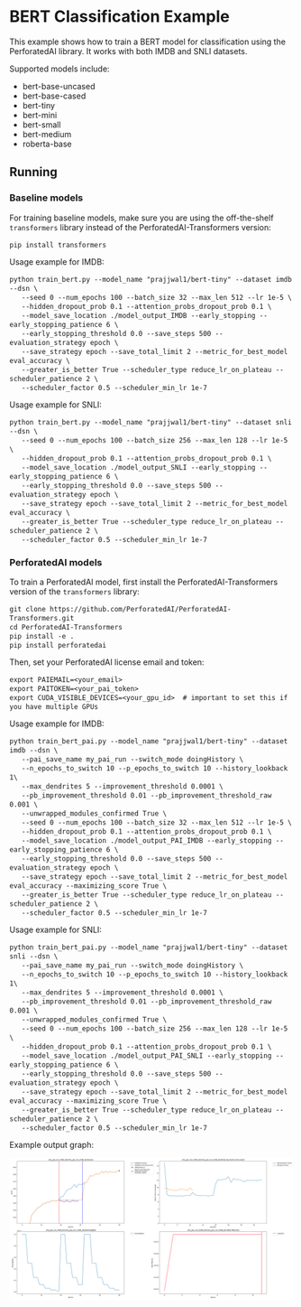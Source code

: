 # BERT Classification Example

This example shows how to train a BERT model for classification using the PerforatedAI library. It works with both IMDB and SNLI datasets. 

Supported models include: 
* bert-base-uncased
* bert-base-cased
* bert-tiny
* bert-mini
* bert-small
* bert-medium
* roberta-base


## Running

### Baseline models

For training baseline models, make sure you are using the off-the-shelf `transformers` library instead of the PerforatedAI-Transformers version:

    pip install transformers

Usage example for IMDB:

    python train_bert.py --model_name "prajjwal1/bert-tiny" --dataset imdb --dsn \
       --seed 0 --num_epochs 100 --batch_size 32 --max_len 512 --lr 1e-5 \
       --hidden_dropout_prob 0.1 --attention_probs_dropout_prob 0.1 \
       --model_save_location ./model_output_IMDB --early_stopping --early_stopping_patience 6 \
       --early_stopping_threshold 0.0 --save_steps 500 --evaluation_strategy epoch \
       --save_strategy epoch --save_total_limit 2 --metric_for_best_model eval_accuracy \
       --greater_is_better True --scheduler_type reduce_lr_on_plateau --scheduler_patience 2 \
       --scheduler_factor 0.5 --scheduler_min_lr 1e-7
       
Usage example for SNLI:

    python train_bert.py --model_name "prajjwal1/bert-tiny" --dataset snli --dsn \
       --seed 0 --num_epochs 100 --batch_size 256 --max_len 128 --lr 1e-5 \
       --hidden_dropout_prob 0.1 --attention_probs_dropout_prob 0.1 \
       --model_save_location ./model_output_SNLI --early_stopping --early_stopping_patience 6 \
       --early_stopping_threshold 0.0 --save_steps 500 --evaluation_strategy epoch \
       --save_strategy epoch --save_total_limit 2 --metric_for_best_model eval_accuracy \
       --greater_is_better True --scheduler_type reduce_lr_on_plateau --scheduler_patience 2 \
       --scheduler_factor 0.5 --scheduler_min_lr 1e-7


### PerforatedAI models

To train a PerforatedAI model, first install the PerforatedAI-Transformers version of the `transformers` library:

    git clone https://github.com/PerforatedAI/PerforatedAI-Transformers.git
    cd PerforatedAI-Transformers
    pip install -e .
    pip install perforatedai


Then, set your PerforatedAI license email and token:

    export PAIEMAIL=<your_email>
    export PAITOKEN=<your_pai_token>
    export CUDA_VISIBLE_DEVICES=<your_gpu_id>  # important to set this if you have multiple GPUs
    

Usage example for IMDB:

    python train_bert_pai.py --model_name "prajjwal1/bert-tiny" --dataset imdb --dsn \
       --pai_save_name my_pai_run --switch_mode doingHistory \
       --n_epochs_to_switch 10 --p_epochs_to_switch 10 --history_lookback 1\
       --max_dendrites 5 --improvement_threshold 0.0001 \
       --pb_improvement_threshold 0.01 --pb_improvement_threshold_raw 0.001 \
       --unwrapped_modules_confirmed True \
       --seed 0 --num_epochs 100 --batch_size 32 --max_len 512 --lr 1e-5 \
       --hidden_dropout_prob 0.1 --attention_probs_dropout_prob 0.1 \
       --model_save_location ./model_output_PAI_IMDB --early_stopping --early_stopping_patience 6 \
       --early_stopping_threshold 0.0 --save_steps 500 --evaluation_strategy epoch \
       --save_strategy epoch --save_total_limit 2 --metric_for_best_model eval_accuracy --maximizing_score True \
       --greater_is_better True --scheduler_type reduce_lr_on_plateau --scheduler_patience 2 \
       --scheduler_factor 0.5 --scheduler_min_lr 1e-7

Usage example for SNLI:

    python train_bert_pai.py --model_name "prajjwal1/bert-tiny" --dataset snli --dsn \
       --pai_save_name my_pai_run --switch_mode doingHistory \
       --n_epochs_to_switch 10 --p_epochs_to_switch 10 --history_lookback 1\
       --max_dendrites 5 --improvement_threshold 0.0001 \
       --pb_improvement_threshold 0.01 --pb_improvement_threshold_raw 0.001 \
       --unwrapped_modules_confirmed True \
       --seed 0 --num_epochs 100 --batch_size 256 --max_len 128 --lr 1e-5 \
       --hidden_dropout_prob 0.1 --attention_probs_dropout_prob 0.1 \
       --model_save_location ./model_output_PAI_SNLI --early_stopping --early_stopping_patience 6 \
       --early_stopping_threshold 0.0 --save_steps 500 --evaluation_strategy epoch \
       --save_strategy epoch --save_total_limit 2 --metric_for_best_model eval_accuracy --maximizing_score True \
       --greater_is_better True --scheduler_type reduce_lr_on_plateau --scheduler_patience 2 \
       --scheduler_factor 0.5 --scheduler_min_lr 1e-7


Example output graph:

![BERT PAI output](ExamplePAIGraph.png "ExamplePAIGraph")
